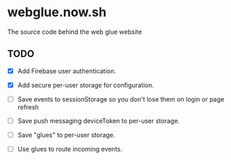 # webglue.now.sh
The source code behind the web glue website

## TODO
- [x] Add Firebase user authentication.
- [x] Add secure per-user storage for configuration.
- [ ] Save events to sessionStorage so you don't lose them on login or page refresh
- [ ] Save push messaging deviceToken to per-user storage.
- [ ] Save "glues" to per-user storage.
- [ ] Use glues to route incoming events.

